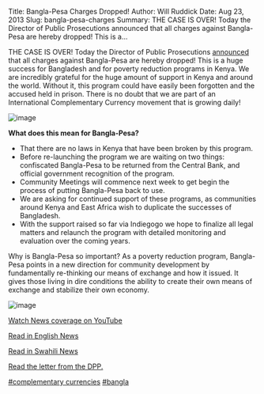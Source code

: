 Title: Bangla-Pesa Charges Dropped!
Author: Will Ruddick
Date: Aug 23, 2013
Slug: bangla-pesa-charges
Summary: THE CASE IS OVER! Today the Director of Public Prosecutions announced that all charges against Bangla-Pesa are hereby dropped! This is a...

THE CASE IS OVER! Today the Director of Public Prosecutions
[announced](http://grassrootseconomics.org/files/Bangla-Pesa-DPP-statement-1024.jpg)
that all charges against Bangla-Pesa are hereby dropped! This is a huge
success for Bangladesh and for poverty reduction programs in Kenya. We
are incredibly grateful for the huge amount of support in Kenya and
around the world. Without it, this program could have easily been
forgotten and the accused held in prison. There is no doubt that we are
part of an International Complementary Currency movement that is growing
daily!

![image](images/blog/bangla-pesa-charges1.webp)

**What does this mean for Bangla-Pesa?**

- That there are no laws in Kenya that have been broken by this
  program.
- Before re-launching the program we are waiting on two things:
  confiscated Bangla-Pesa to be returned from the Central Bank, and
  official government recognition of the program.
- Community Meetings will commence next week to get begin the process
  of putting Bangla-Pesa back to use.
- We are asking for continued support of these programs, as
  communities around Kenya and East Africa wish to duplicate the
  successes of Bangladesh.
- With the support raised so far via Indiegogo we hope to finalize all
  legal matters and relaunch the program with detailed monitoring and
  evaluation over the coming years.

Why is Bangla-Pesa so important? As a poverty reduction program,
Bangla-Pesa points in a new direction for community development by
fundamentally re-thinking our means of exchange and how it issued. It
gives those living in dire conditions the ability to create their own
means of exchange and stabilize their own economy.

![image](images/blog/bangla-pesa-charges64.webp)

[Watch News coverage on
YouTube](http://www.youtube.com/watch?v=J_agUT3PvNI&list=PLPUExzwZAUpZgrTqH55aAV2tjlohT_qlD&index=6)

[Read in English
News](http://www.businessdailyafrica.com/Opinion+and+Analysis/Move+on+Bangla+Pesa+unwise/-/539548/1968688/-/71gdv1/-/index.html)

[Read in Swahili
News](http://www.swahilihub.com/habari/HABARI+ZA+MAHAKAMANI/-/1333066/1965446/-/p2stju/-/index.html)

[Read the letter from the
DPP.](http://grassrootseconomics.org/files/Bangla-Pesa-DPP-statement-1024.jpg)

[#complementary
currencies](https://www.grassrootseconomics.org/blog/hashtags/complementarycurrencies)
[#bangla](https://www.grassrootseconomics.org/blog/hashtags/bangla)
